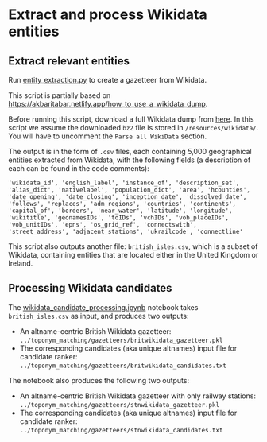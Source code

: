 # Extract and process Wikidata entities

## Extract relevant entities

Run [entity_extraction.py](https://github.com/Living-with-machines/PlaceLinking/blob/fuzzy_matching/wikidata/entity_extraction.py) to create a gazetteer from Wikidata. 

This script is partially based on https://akbaritabar.netlify.app/how_to_use_a_wikidata_dump.

Before running this script, download a full Wikidata dump from [here](https://dumps.wikimedia.org/wikidatawiki/entities/latest-all.json.bz2). In this script we assume the downloaded `bz2` file is stored in `/resources/wikidata/`. You will have to uncomment the `Parse all WikiData` section.

The output is in the form of `.csv` files, each containing 5,000 geographical entities extracted from Wikidata, with the following fields (a description of each can be found in the code comments):

```
'wikidata_id', 'english_label', 'instance_of', 'description_set', 'alias_dict', 'nativelabel', 'population_dict', 'area', 'hcounties', 'date_opening', 'date_closing', 'inception_date', 'dissolved_date', 'follows', 'replaces', 'adm_regions', 'countries', 'continents', 'capital_of', 'borders', 'near_water', 'latitude', 'longitude', 'wikititle', 'geonamesIDs', 'toIDs', 'vchIDs', 'vob_placeIDs', 'vob_unitIDs', 'epns', 'os_grid_ref', 'connectswith', 'street_address', 'adjacent_stations', 'ukrailcode', 'connectline'
```

This script also outputs another file: `british_isles.csv`, which is a subset of Wikidata, containing entities that are located either in the United Kingdom or Ireland.

## Processing Wikidata candidates

The [wikidata_candidate_processing.ipynb](https://github.com/Living-with-machines/PlaceLinking/blob/fuzzy_matching/wikidata/wikidata_candidate_processing.ipynb) notebook takes `british_isles.csv` as input, and produces two outputs:
* An altname-centric British Wikidata gazetteer: `../toponym_matching/gazetteers/britwikidata_gazetteer.pkl`
* The corresponding candidates (aka unique altnames) input file for candidate ranker: `../toponym_matching/gazetteers/britwikidata_candidates.txt`

The notebook also produces the following two outputs:
* An altname-centric British Wikidata gazetteer with only railway stations: `../toponym_matching/gazetteers/stnwikidata_gazetteer.pkl`
* The corresponding candidates (aka unique altnames) input file for candidate ranker: `../toponym_matching/gazetteers/stnwikidata_candidates.txt`